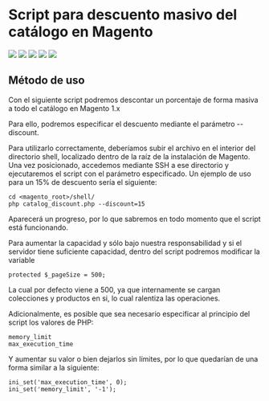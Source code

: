# Script para descuento masivo del catálogo en Magento
![](https://img.shields.io/github/stars/factoriadigital/descuento-masivo-catalogo-magento.svg) ![](https://img.shields.io/github/forks/factoriadigital/descuento-masivo-catalogo-magento.svg) ![](https://img.shields.io/github/tag/factoriadigital/descuento-masivo-catalogo-magento.svg) ![](https://img.shields.io/github/release/factoriadigital/descuento-masivo-catalogo-magento.svg) ![](https://img.shields.io/github/issues/factoriadigital/descuento-masivo-catalogo-magento.svg) 

## Método de uso

Con el siguiente script podremos descontar un porcentaje de forma masiva a todo el catálogo en Magento 1.x

Para ello, podremos especificar el descuento mediante el parámetro --discount.

Para utilizarlo correctamente, deberíamos subir el archivo en el interior del directorio shell, localizado dentro de la raíz de la instalación de Magento. 
Una vez posicionado, accedemos mediante SSH a ese directorio y ejecutaremos el script con el parámetro especificado. Un ejemplo de uso para un 15% de descuento sería el siguiente:

```
cd <magento_root>/shell/
php catalog_discount.php --discount=15
```

Aparecerá un progreso, por lo que sabremos en todo momento que el script está funcionando.

Para aumentar la capacidad y sólo bajo nuestra responsabilidad y si el servidor tiene suficiente capacidad, dentro del script podremos modificar la variable

```protected $_pageSize = 500;```

La cual por defecto viene a 500, ya que internamente se cargan colecciones y productos en si, lo cual ralentiza las operaciones.

Adicionalmente, es posible que sea necesario especificar al principio del script los valores de PHP:

```
memory_limit
max_execution_time
```

Y aumentar su valor o bien dejarlos sin límites, por lo que quedarían de una forma similar a la siguiente:

```
ini_set('max_execution_time', 0);
ini_set('memory_limit', '-1');
```
